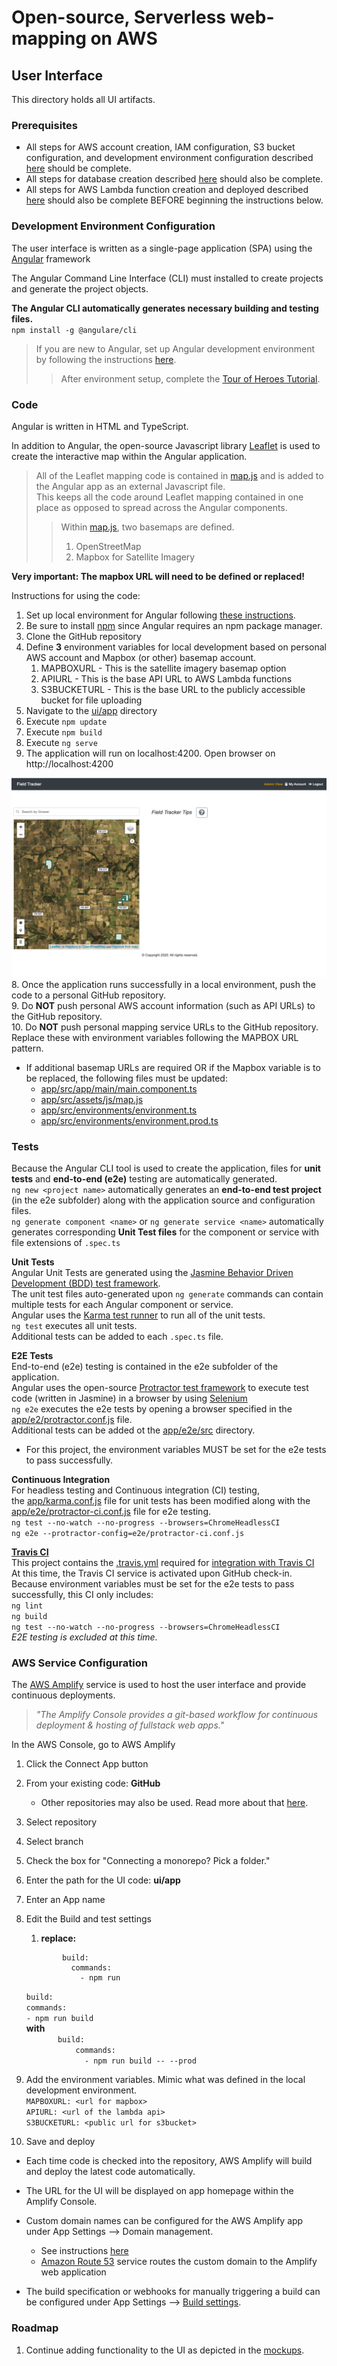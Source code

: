 # Open-source, Serverless web-mapping on AWS
## User Interface

This directory holds all UI artifacts.

### Prerequisites
- All steps for AWS account creation,  IAM configuration, S3 bucket configuration, and development environment configuration described [here](../README.md) should be complete.  
- All steps for database creation described [here](../database/README.md) should also be complete.  
- All steps for AWS Lambda function creation and deployed described [here](../lambda/README.md) should also be complete BEFORE beginning the instructions below.

### Development Environment Configuration
The user interface is written as a single-page application (SPA) using the [Angular](https://angular.io/) framework
  
The Angular Command Line Interface (CLI) must installed  to create projects and generate the project objects.  
     
**__The Angular CLI automatically generates necessary building and testing files.__**   
`npm install -g @angulare/cli`   
  
> If you are new to Angular, set up Angular development environment by following the instructions [here](https://angular.io/guide/setup-local).
>> After environment setup, complete the [Tour of Heroes Tutorial](https://angular.io/tutorial).

### Code
Angular is written in HTML and TypeScript.  
  
In addition to Angular, the open-source Javascript library [Leaflet](https://leafletjs.com/) is used to create the interactive map within the Angular application. 

>All of the Leaflet mapping code is contained in [map.js](app/src/js/map.js) and is added to the Angular app as an external Javascript file.  
This keeps all the code around Leaflet mapping contained in one place as opposed to spread across the Angular components.  
>>Within  [map.js](app/src/js/map.js), two basemaps are defined.
>>  1. OpenStreetMap
>>  2. Mapbox for Satellite Imagery

__Very important: The mapbox URL will need to be defined or replaced!__  


Instructions for using the code: 
1. Set up local environment for Angular following [these instructions](https://angular.io/guide/setup-local).
  1. Be sure to install [npm](https://docs.npmjs.com/about-npm) since Angular requires an npm package manager.   
1. Clone the GitHub repository
2. Define __3__ environment variables for local development based on personal AWS account and Mapbox (or other) basemap account.
   1. MAPBOXURL - This is the satellite imagery basemap option 
   2. APIURL - This is the base API URL to AWS Lambda functions
   3. S3BUCKETURL - This is the base URL to the publicly accessible bucket for file uploading
3. Navigate to the [ui/app](ui/app) directory
4. Execute `npm update`
5. Execute `npm build`
6. Execute `ng serve`
7. The application will run on localhost:4200.  Open browser on http://localhost:4200  

![FieldTracker UI](../fieldTrackerUI.png)  
8. Once the application runs successfully in a local environment, push the code to a personal GitHub repository.  
9. Do __NOT__ push personal AWS account information (such as API URLs) to the GitHub repository.  
10. Do __NOT__ push personal mapping service URLs to the GitHub repository.  Replace these with environment variables following the MAPBOX URL pattern.     
  - If additional basemap URLs are required OR if the Mapbox variable is to be replaced, the following files must be updated:  
    - [app/src/app/main/main.component.ts](app/src/app/main/main.component.ts)  
    - [app/src/assets/js/map.js](app/src/assets/js/map.js)  
    - [app/src/environments/environment.ts](app/src/environments/environment.ts)  
    - [app/src/environments/environment.prod.ts](app/src/environments/environment.prod.ts)  

### Tests
Because the Angular CLI tool is used to create the application, files for __unit tests__ and __end-to-end (e2e)__ testing are automatically generated.  
`ng new <project name>` automatically generates an __end-to-end test project__ (in the e2e subfolder) along with the application source and configuration files.   
`ng generate component <name>` or `ng generate service <name>` automatically generates corresponding __Unit Test files__ for the component or service with file extensions of `.spec.ts`

**__Unit Tests__**  
Angular Unit Tests are generated using the [Jasmine Behavior Driven Development (BDD) test framework](https://jasmine.github.io/).  
The unit test files auto-generated upon `ng generate` commands can contain multiple tests for each Angular component or service.    
Angular uses the [Karma test runner](https://karma-runner.github.io/latest/index.html) to run all of the unit tests.   
`ng test` executes all unit tests.   
Additional tests can be added to each `.spec.ts` file.  

**__E2E Tests__**  
End-to-end (e2e) testing is contained in the e2e subfolder of the application.  
Angular uses the open-source [Protractor test framework](https://www.protractortest.org/#/) to execute test code (written in Jasmine) in a browser by using [Selenium](https://www.selenium.dev/)  
`ng e2e` executes the e2e tests by opening a browser specified in the [app/e2/protractor.conf.js](app/e2e/protractor.conf.js) file.  
Additional tests can be added ot the [app/e2e/src](app/e2e/src) directory.
* For this project, the environment variables MUST be set for the e2e tests to pass successfully. 

**__Continuous Integration__**  
For headless testing and Continuous integration (CI) testing,  
the [app/karma.conf.js](app/karma.conf.js) file for unit tests has been modified along with the [app/e2e/protractor-ci.conf.js](app/e2e/protractor-ci.conf.js) file for e2e testing.  
`ng test --no-watch --no-progress --browsers=ChromeHeadlessCI`    
`ng e2e --protractor-config=e2e/protractor-ci.conf.js`  
   
**__[Travis CI](https://travis-ci.org/)__**  
This project contains the [.travis.yml](.travis.yml) required for [integration with Travis CI](https://angular.io/guide/testing#configure-project-for-travis-ci)  
At this time, the Travis CI service is activated upon GitHub check-in.  
Because environment variables must be set for the e2e tests to pass successfully, this CI only includes:  
`ng lint`  
`ng build`  
`ng test --no-watch --no-progress --browsers=ChromeHeadlessCI`   
*E2E testing is excluded at this time.*    
  
      
          
### AWS Service Configuration
The [AWS Amplify](https://aws.amazon.com/amplify/) service is used to host the user interface and provide continuous deployments. 
> *"The Amplify Console provides a git-based workflow for continuous deployment & hosting of fullstack web apps."*

In the AWS Console, go to AWS Amplify
1. Click the Connect App button
2. From your existing code: __GitHub__  
   - Other repositories may also be used.  Read more about that [here](https://docs.aws.amazon.com/amplify/latest/userguide/getting-started.html).  
3. Select repository  
4. Select branch
5. Check the box for "Connecting a monorepo? Pick a folder."  
6. Enter the path for the UI code: __ui/app__  
7. Enter an App name   
8. Edit the Build and test settings  
   1. __replace:__    
   ```
           build:
             commands:
               - npm run 
   ```
   
 
      `build:`  
        `commands:`  
          `- npm run build`  
   __with__    
   `        build:  `  
   `            commands:  `    
   `             - npm run build -- --prod`
9. Add the environment variables.  Mimic what was defined in the local development environment.  
` MAPBOXURL: <url for mapbox>  `  
 `APIURL: <url of the lambda api>  `  
 `S3BUCKETURL: <public url for s3bucket>  
`
10. Save and deploy

- Each time code is checked into the repository, AWS Amplify will build and deploy the latest code automatically.   

- The URL for the UI will be displayed on app homepage within the Amplify Console. 

- Custom domain names can be configured for the AWS Amplify app under App Settings --> Domain management.
  * See instructions [here](https://docs.aws.amazon.com/amplify/latest/userguide/custom-domains.html)
  * [Amazon Route 53](https://docs.aws.amazon.com/Route53/latest/DeveloperGuide/Welcome.html) service routes the custom domain to the Amplify web application  

- The build specification or webhooks for manually triggering a build can be configured under App Settings --> [Build settings](https://docs.aws.amazon.com/amplify/latest/userguide/build-settings.html).


### Roadmap
1. Continue adding functionality to the UI as depicted in the [mockups](mockups).





